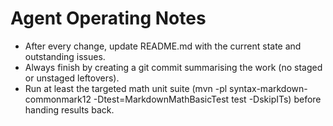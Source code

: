 # Agent Operating Notes

- After every change, update README.md with the current state and outstanding issues.
- Always finish by creating a git commit summarising the work (no staged or unstaged leftovers).
- Run at least the targeted math unit suite (mvn -pl syntax-markdown-commonmark12 -Dtest=MarkdownMathBasicTest test -DskipITs) before handing results back.

